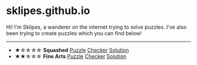 # sklipes.github.io
Hi! I'm Sklipes, a wanderer on the internet trying to solve puzzles. I've also been trying to create puzzles which you can find below!

---

* ★☆☆☆☆ **Squashed** [Puzzle](https://sklipes.github.io/puzzle/squashed)  [Checker](https://www.callingit.in/1/#Qswu6/aoC3HUFA/C-B9VYwkatRpFTPFILoOhE0msvwSo1Txhc-U3F1YXNoZWQ=) [Solution](https://sklipes.github.io/solution/squashed)
* ★★☆☆☆ **Fine Arts** [Puzzle](https://sklipes.github.io/puzzle/finearts) [Checker](https://www.callingit.in/1/#9Gv/mpscNiHUbKQd-UbLoV2JH2pa9W2r1we5+P9onbIoREbWl-RmluZSBBcnRz) [Solution](https://sklipes.github.io/solution/finearts)
